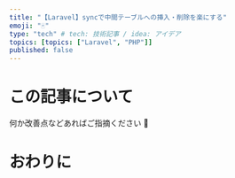 ```yaml
---
title: "【Laravel】syncで中間テーブルへの挿入・削除を楽にする"
emoji: "🀄️"
type: "tech" # tech: 技術記事 / idea: アイデア
topics: [topics: ["Laravel", "PHP"]]
published: false
---
```


# この記事について


何か改善点などあればご指摘ください 🙏




# おわりに
